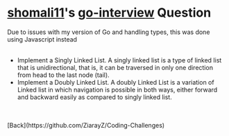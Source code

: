 # [shomali11](https://github.com/shomali11)'s [go-interview](https://github.com/shomali11/go-interview) Question
Due to issues with my version of Go and handling types, this was done using Javascript instead<br />
<br />
- Implement a Singly Linked List. A singly linked list is a type of linked list that is unidirectional, that is, it can be traversed in only one direction from head to the last node (tail). <br />
- Implement a Doubly Linked List. A doubly Linked List is a variation of Linked list in which navigation is possible in both ways, either forward and backward easily as compared to singly linked list.
<br />
<br />[Back](https://github.com/ZiarayZ/Coding-Challenges)